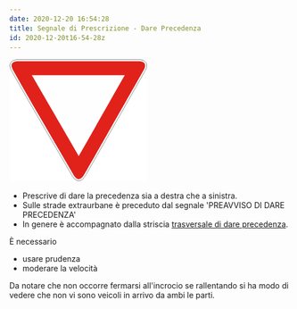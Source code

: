 ```yaml
---
date: 2020-12-20 16:54:28
title: Segnale di Prescrizione - Dare Precedenza
id: 2020-12-20t16-54-28z
---
```


![triangolo bianco bordo rosso punta su](./images/precedenza.png)

- Prescrive di dare la precedenza sia a destra che a sinistra.
- Sulle strade extraurbane è preceduto dal segnale 'PREAVVISO DI DARE
  PRECEDENZA'
- In genere è accompagnato dalla striscia
  [trasversale di dare precedenza](./2020-12-20t17-09-20z.md).

È necessario

- usare prudenza
- moderare la velocità

Da notare che non occorre fermarsi all'incrocio se rallentando si ha modo di
vedere che non vi sono veicoli in arrivo da ambi le parti.

